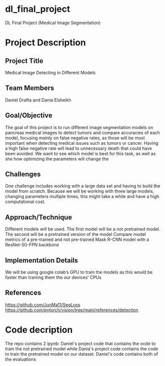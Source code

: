 # dl_final_project
DL Final Project (Medical Image Segmentation)

# Project Description
## Project Title
Medical Image Detecting in Different Models
## Team Members
Daniel Drafta and Dania Elsheikh
## Goal/Objective
The goal of this project is to run different image segmentation models on pancreas medical images to detect tumors and compare accuracies of each model, focusing mainly on false negative rates, as those will be most important when detecting medical issues such as tumors or cancer. Having a high false negative rate will lead to unnecessary death that could have been avoided. We want to see which model is best for this task, as well as she how optimizing the parameters will change the 
## Challenges
One challenge includes working with a large data set and having to build the model from scratch. Because we will be working with three large models, changing parameters multiple times, this might take a while and have a high computational cost. 
 
## Approach/Technique
Different models will be used. The first model will be a not pretrained model. The second will be a pretrained version of the model
Compare model metrics of a pre-trained and not pre-trained Mask R-CNN model with a ResNet-50-FPN backbone
## Implementation Details
We will be using google colab’s GPU to train the models as this would be faster than training them the our devices’ CPUs
## References
https://github.com/JunMa11/SegLoss
https://github.com/pytorch/vision/tree/main/references/detection

# Code decription
The repo contains 2 ipynb: Daniel's project code that contains the ocde to train the not pretrained model while Dania's project code contains the code to train the pretrained model on our dataset. 
Daniel's code contains both of the evaluations
